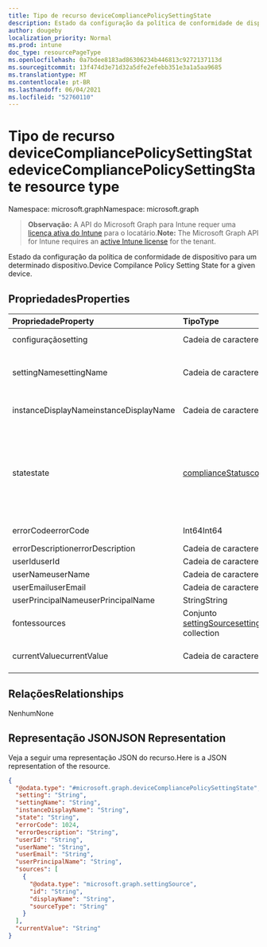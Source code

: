 ```yaml
---
title: Tipo de recurso deviceCompliancePolicySettingState
description: Estado da configuração da política de conformidade de dispositivo para um determinado dispositivo.
author: dougeby
localization_priority: Normal
ms.prod: intune
doc_type: resourcePageType
ms.openlocfilehash: 0a7bdee8183ad86306234b446813c9272137113d
ms.sourcegitcommit: 13f474d3e71d32a5dfe2efebb351e3a1a5aa9685
ms.translationtype: MT
ms.contentlocale: pt-BR
ms.lasthandoff: 06/04/2021
ms.locfileid: "52760110"
---
```

# <a name="devicecompliancepolicysettingstate-resource-type"></a><span data-ttu-id="19a1d-103">Tipo de recurso deviceCompliancePolicySettingState</span><span class="sxs-lookup"><span data-stu-id="19a1d-103">deviceCompliancePolicySettingState resource type</span></span>

<span data-ttu-id="19a1d-104">Namespace: microsoft.graph</span><span class="sxs-lookup"><span data-stu-id="19a1d-104">Namespace: microsoft.graph</span></span>

> <span data-ttu-id="19a1d-105">**Observação:** A API do Microsoft Graph para Intune requer uma [licença ativa do Intune](https://go.microsoft.com/fwlink/?linkid=839381) para o locatário.</span><span class="sxs-lookup"><span data-stu-id="19a1d-105">**Note:** The Microsoft Graph API for Intune requires an [active Intune license](https://go.microsoft.com/fwlink/?linkid=839381) for the tenant.</span></span>

<span data-ttu-id="19a1d-106">Estado da configuração da política de conformidade de dispositivo para um determinado dispositivo.</span><span class="sxs-lookup"><span data-stu-id="19a1d-106">Device Compilance Policy Setting State for a given device.</span></span>

## <a name="properties"></a><span data-ttu-id="19a1d-107">Propriedades</span><span class="sxs-lookup"><span data-stu-id="19a1d-107">Properties</span></span>
|<span data-ttu-id="19a1d-108">Propriedade</span><span class="sxs-lookup"><span data-stu-id="19a1d-108">Property</span></span>|<span data-ttu-id="19a1d-109">Tipo</span><span class="sxs-lookup"><span data-stu-id="19a1d-109">Type</span></span>|<span data-ttu-id="19a1d-110">Descrição</span><span class="sxs-lookup"><span data-stu-id="19a1d-110">Description</span></span>|
|:---|:---|:---|
|<span data-ttu-id="19a1d-111">configuração</span><span class="sxs-lookup"><span data-stu-id="19a1d-111">setting</span></span>|<span data-ttu-id="19a1d-112">Cadeia de caracteres</span><span class="sxs-lookup"><span data-stu-id="19a1d-112">String</span></span>|<span data-ttu-id="19a1d-113">A configuração que é relatada</span><span class="sxs-lookup"><span data-stu-id="19a1d-113">The setting that is being reported</span></span>|
|<span data-ttu-id="19a1d-114">settingName</span><span class="sxs-lookup"><span data-stu-id="19a1d-114">settingName</span></span>|<span data-ttu-id="19a1d-115">Cadeia de caracteres</span><span class="sxs-lookup"><span data-stu-id="19a1d-115">String</span></span>|<span data-ttu-id="19a1d-116">Nome de configuração localizada/de usuário que é relatada</span><span class="sxs-lookup"><span data-stu-id="19a1d-116">Localized/user friendly setting name that is being reported</span></span>|
|<span data-ttu-id="19a1d-117">instanceDisplayName</span><span class="sxs-lookup"><span data-stu-id="19a1d-117">instanceDisplayName</span></span>|<span data-ttu-id="19a1d-118">Cadeia de caracteres</span><span class="sxs-lookup"><span data-stu-id="19a1d-118">String</span></span>|<span data-ttu-id="19a1d-119">Nome da instância de configuração que é relatada.</span><span class="sxs-lookup"><span data-stu-id="19a1d-119">Name of setting instance that is being reported.</span></span>|
|<span data-ttu-id="19a1d-120">state</span><span class="sxs-lookup"><span data-stu-id="19a1d-120">state</span></span>|[<span data-ttu-id="19a1d-121">complianceStatus</span><span class="sxs-lookup"><span data-stu-id="19a1d-121">complianceStatus</span></span>](../resources/intune-shared-compliancestatus.md)|<span data-ttu-id="19a1d-122">O estado de conformidade da configuração.</span><span class="sxs-lookup"><span data-stu-id="19a1d-122">The compliance state of the setting.</span></span> <span data-ttu-id="19a1d-123">Os valores possíveis são: `unknown`, `notApplicable`, `compliant`, `remediated`, `nonCompliant`, `error`, `conflict`, `notAssigned`.</span><span class="sxs-lookup"><span data-stu-id="19a1d-123">Possible values are: `unknown`, `notApplicable`, `compliant`, `remediated`, `nonCompliant`, `error`, `conflict`, `notAssigned`.</span></span>|
|<span data-ttu-id="19a1d-124">errorCode</span><span class="sxs-lookup"><span data-stu-id="19a1d-124">errorCode</span></span>|<span data-ttu-id="19a1d-125">Int64</span><span class="sxs-lookup"><span data-stu-id="19a1d-125">Int64</span></span>|<span data-ttu-id="19a1d-126">Código de erro da configuração</span><span class="sxs-lookup"><span data-stu-id="19a1d-126">Error code for the setting</span></span>|
|<span data-ttu-id="19a1d-127">errorDescription</span><span class="sxs-lookup"><span data-stu-id="19a1d-127">errorDescription</span></span>|<span data-ttu-id="19a1d-128">Cadeia de caracteres</span><span class="sxs-lookup"><span data-stu-id="19a1d-128">String</span></span>|<span data-ttu-id="19a1d-129">Descrição de erro</span><span class="sxs-lookup"><span data-stu-id="19a1d-129">Error description</span></span>|
|<span data-ttu-id="19a1d-130">userId</span><span class="sxs-lookup"><span data-stu-id="19a1d-130">userId</span></span>|<span data-ttu-id="19a1d-131">Cadeia de caracteres</span><span class="sxs-lookup"><span data-stu-id="19a1d-131">String</span></span>|<span data-ttu-id="19a1d-132">UserId</span><span class="sxs-lookup"><span data-stu-id="19a1d-132">UserId</span></span>|
|<span data-ttu-id="19a1d-133">userName</span><span class="sxs-lookup"><span data-stu-id="19a1d-133">userName</span></span>|<span data-ttu-id="19a1d-134">Cadeia de caracteres</span><span class="sxs-lookup"><span data-stu-id="19a1d-134">String</span></span>|<span data-ttu-id="19a1d-135">UserName</span><span class="sxs-lookup"><span data-stu-id="19a1d-135">UserName</span></span>|
|<span data-ttu-id="19a1d-136">userEmail</span><span class="sxs-lookup"><span data-stu-id="19a1d-136">userEmail</span></span>|<span data-ttu-id="19a1d-137">Cadeia de caracteres</span><span class="sxs-lookup"><span data-stu-id="19a1d-137">String</span></span>|<span data-ttu-id="19a1d-138">UserEmail</span><span class="sxs-lookup"><span data-stu-id="19a1d-138">UserEmail</span></span>|
|<span data-ttu-id="19a1d-139">userPrincipalName</span><span class="sxs-lookup"><span data-stu-id="19a1d-139">userPrincipalName</span></span>|<span data-ttu-id="19a1d-140">String</span><span class="sxs-lookup"><span data-stu-id="19a1d-140">String</span></span>|<span data-ttu-id="19a1d-141">UserPrincipalName.</span><span class="sxs-lookup"><span data-stu-id="19a1d-141">UserPrincipalName.</span></span>|
|<span data-ttu-id="19a1d-142">fontes</span><span class="sxs-lookup"><span data-stu-id="19a1d-142">sources</span></span>|<span data-ttu-id="19a1d-143">Conjunto [settingSource](../resources/intune-deviceconfig-settingsource.md)</span><span class="sxs-lookup"><span data-stu-id="19a1d-143">[settingSource](../resources/intune-deviceconfig-settingsource.md) collection</span></span>|<span data-ttu-id="19a1d-144">Políticas de colaboração</span><span class="sxs-lookup"><span data-stu-id="19a1d-144">Contributing policies</span></span>|
|<span data-ttu-id="19a1d-145">currentValue</span><span class="sxs-lookup"><span data-stu-id="19a1d-145">currentValue</span></span>|<span data-ttu-id="19a1d-146">Cadeia de caracteres</span><span class="sxs-lookup"><span data-stu-id="19a1d-146">String</span></span>|<span data-ttu-id="19a1d-147">Valor atual da configuração em um dispositivo</span><span class="sxs-lookup"><span data-stu-id="19a1d-147">Current value of setting on device</span></span>|

## <a name="relationships"></a><span data-ttu-id="19a1d-148">Relações</span><span class="sxs-lookup"><span data-stu-id="19a1d-148">Relationships</span></span>
<span data-ttu-id="19a1d-149">Nenhum</span><span class="sxs-lookup"><span data-stu-id="19a1d-149">None</span></span>

## <a name="json-representation"></a><span data-ttu-id="19a1d-150">Representação JSON</span><span class="sxs-lookup"><span data-stu-id="19a1d-150">JSON Representation</span></span>
<span data-ttu-id="19a1d-151">Veja a seguir uma representação JSON do recurso.</span><span class="sxs-lookup"><span data-stu-id="19a1d-151">Here is a JSON representation of the resource.</span></span>
<!-- {
  "blockType": "resource",
  "@odata.type": "microsoft.graph.deviceCompliancePolicySettingState"
}
-->
``` json
{
  "@odata.type": "#microsoft.graph.deviceCompliancePolicySettingState",
  "setting": "String",
  "settingName": "String",
  "instanceDisplayName": "String",
  "state": "String",
  "errorCode": 1024,
  "errorDescription": "String",
  "userId": "String",
  "userName": "String",
  "userEmail": "String",
  "userPrincipalName": "String",
  "sources": [
    {
      "@odata.type": "microsoft.graph.settingSource",
      "id": "String",
      "displayName": "String",
      "sourceType": "String"
    }
  ],
  "currentValue": "String"
}
```





